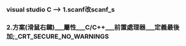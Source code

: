 ### visual studio C --> 1.scanf改scanf_s
###      2.方案(滑鼠右鍵)___屬性___C/C++___前置處理器___定義最後加;_CRT_SECURE_NO_WARNINGS
